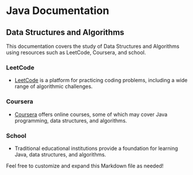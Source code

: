 # Java Documentation

## Data Structures and Algorithms

This documentation covers the study of Data Structures and Algorithms using resources such as LeetCode, Coursera, and school.

### LeetCode

- [LeetCode](https://leetcode.com/) is a platform for practicing coding problems, including a wide range of algorithmic challenges.

### Coursera

- [Coursera](https://www.coursera.org/) offers online courses, some of which may cover Java programming, data structures, and algorithms.

### School

- Traditional educational institutions provide a foundation for learning Java, data structures, and algorithms.

Feel free to customize and expand this Markdown file as needed!
